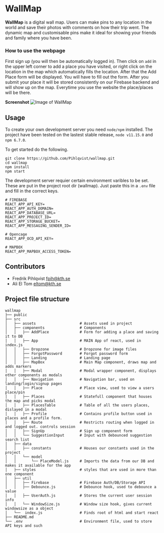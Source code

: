 # WallMap

**WallMap** is a digital wall map. Users can make pins to any location in the world and save their photos with comments on how their trip went. The dynamic map and customisable pins make it ideal for showing your friends and family where you have been.


 ### How to use the webpage

 First sign up (you will then be automatically logged in).
 Then click on `add` in the upper left corner to add a place you have visited, or right click on the location in the map which automatically fills the location. After that the Add Place form will be displayed. You will have to fill out the form. After you submit your place it will be stored consistently on our Firebase backend and will show up on the map. Everytime you use the website the place/places will be there.

**Screenshot**
![Image of WallMap](https://i.imgur.com/jeCSIdY.png)

## Usage
To create your own development server you need `node/npm` installed. The project have been tested on the lastest stable release, `node v11.15.0` and `npm 6.7.0`.

To get started do the following.
```
git clone https://github.com/Pihlqvist/wallmap.git
cd wallmap
npm install
npm start
```

The development server requier certain environment varibles to be set. These are put in the project root dir (wallmap). Just paste this in a `.env` file and fill in the correct keys.
```
# FIREBASE
REACT_APP_API_KEY=
REACT_APP_AUTH_DOMAIN=
REACT_APP_DATABASE_URL=
REACT_APP_PROJECT_ID=
REACT_APP_STORAGE_BUCKET=
REACT_APP_MESSAGING_SENDER_ID=

# Opencage
REACT_APP_OCD_API_KEY=

# MAPBOX
REACT_APP_MAPBOX_ACCESS_TOKEN=
```

## Contributors

- Fredrik Pihlqvist fpih@kth.se
- Ali El Tom  eltom@kth.se

## Project file structure
```
wallmap
├── public
├── src                     
│   ├── assets                    # Assets used in project
│   ├── components                # Components
│   │   ├── AddPlace              # Form for adding a place and saving it to DB
│   │   ├── App                   # MAIN App of react, used in index.js
│   │   ├── Dropzone              # Dropzone for image files
│   │   ├── ForgotPassword        # Forgot password form
│   │   ├── Landing               # Landing page 
│   │   ├── MapBox                # Main Map component, draws map and adds markers
│   │   ├── Modal                 # Modal wrapper component, displays other components as modals
│   │   ├── Navigation            # Navigation bar, used on landing/login/signup pages
│   │   ├── Place                 # Place view, used to view a users place/pin
│   │   ├── Places                # Statefull component that houses the map and picks modal
│   │   ├── PlacesTable           # Table of all the users places, dislayed in a modal
│   │   ├── Profile               # Contains profile button used in places and a profile form.
│   │   ├── Route                 # Restricts routing when logged in and logged out. controls session
│   │   ├── SignUp                # Sign up component form
│   │   └── SuggestionInput       # Input with debounced suggestion search list
│   ├── data                
│   │   ├── constants             # Houses our constants used in the project
│   │   └── model
│   │       └── PlaceModel.js     # Imports the data from our DB and makes it available for the app
│   ├── styles                    # styles that are used in more than one component
│   ├── util
│   │   ├── Firebase              # Firebase Auth/DB/Storage API
│   │   ├── Debounce.js           # Debounce hook, used to debounce a value
│   │   ├── UserAuth.js           # Stores the current user session info
│   │   └── WindowSize.js         # Window size hook, gives current windowsize as a object
│   └──  index.js                 # Finds root of html and start react
├── README.md
└── .env                          # Environment file, used to store API keys and such

```
